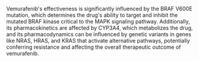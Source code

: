 Vemurafenib's effectiveness is significantly influenced by the BRAF V600E mutation, which determines the drug's ability to target and inhibit the mutated BRAF kinase critical to the MAPK signaling pathway. Additionally, its pharmacokinetics are affected by CYP3A4, which metabolizes the drug, and its pharmacodynamics can be influenced by genetic variants in genes like NRAS, HRAS, and KRAS that activate alternative pathways, potentially conferring resistance and affecting the overall therapeutic outcome of vemurafenib.